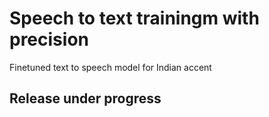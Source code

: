 # Speech to text trainingm with precision
Finetuned text to speech model for Indian accent 

## Release under progress

